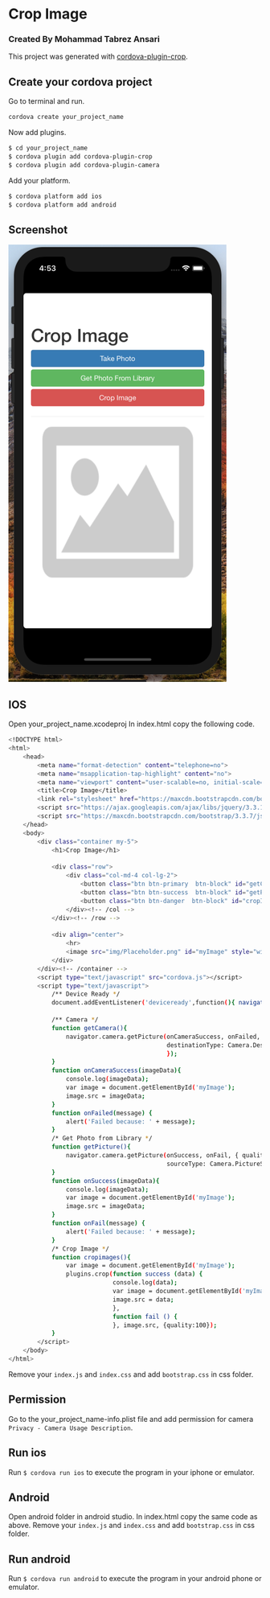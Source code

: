 # Crop Image

### Created By Mohammad Tabrez Ansari
This project was generated with [cordova-plugin-crop](https://github.com/jeduan/cordova-plugin-crop).

## Create your cordova project

 Go to terminal and run.
 ```bash
 cordova create your_project_name
 ```
 Now add plugins.
 ```bash
 $ cd your_project_name
 $ cordova plugin add cordova-plugin-crop
 $ cordova plugin add cordova-plugin-camera
 ```
Add your platform.
```bash
$ cordova platform add ios
$ cordova platform add android
```
## Screenshot
![alt text](https://github.com/tabrez1991/Crop-Image/blob/master/appimage.png)

## IOS

Open your_project_name.xcodeproj
In index.html copy the following code.
```bash
<!DOCTYPE html>
<html>
    <head>
        <meta name="format-detection" content="telephone=no">
        <meta name="msapplication-tap-highlight" content="no">
        <meta name="viewport" content="user-scalable=no, initial-scale=1, maximum-scale=1, minimum-scale=1, width=device-width">
        <title>Crop Image</title>
        <link rel="stylesheet" href="https://maxcdn.bootstrapcdn.com/bootstrap/3.3.7/css/bootstrap.min.css">
        <script src="https://ajax.googleapis.com/ajax/libs/jquery/3.3.1/jquery.min.js"></script>
        <script src="https://maxcdn.bootstrapcdn.com/bootstrap/3.3.7/js/bootstrap.min.js"></script>
    </head>
    <body>
        <div class="container my-5">
            <h1>Crop Image</h1>
            
            <div class="row">
                <div class="col-md-4 col-lg-2">
                    <button class="btn btn-primary  btn-block" id="getCamera" onclick="getCamera()" >Take Photo</button>
                    <button class="btn btn-success  btn-block" id="getPicture" onclick="getPicture()" >Get Photo From Library</button>
                    <button class="btn btn-danger  btn-block" id="cropImage" onclick="cropimages()" >Crop Image</button>
                </div><!-- /col -->
            </div><!-- /row -->
            
            <div align="center">
                <hr>
                <image src="img/Placeholder.png" id="myImage" style="width:300px;height:300px;"/>
            </div>
        </div><!-- /container -->
        <script type="text/javascript" src="cordova.js"></script>
        <script type="text/javascript">
            /** Device Ready */
            document.addEventListener('deviceready',function(){ navigator.splashscreen.hide(); },false);
        
            /** Camera */
            function getCamera(){
                navigator.camera.getPicture(onCameraSuccess, onFailed, { quality: 50,
                                            destinationType: Camera.DestinationType.FILE_URI
                                            });
            }
            function onCameraSuccess(imageData){
                console.log(imageData);
                var image = document.getElementById('myImage');
                image.src = imageData;
            }
            function onFailed(message) {
                alert('Failed because: ' + message);
            }
            /* Get Photo from Library */
            function getPicture(){
                navigator.camera.getPicture(onSuccess, onFail, { quality: 50,
                                            sourceType: Camera.PictureSourceType.PHOTOLIBRARY});
            }
            function onSuccess(imageData){
                console.log(imageData);
                var image = document.getElementById('myImage');
                image.src = imageData;
            }
            function onFail(message) {
                alert('Failed because: ' + message);
            }
            /* Crop Image */
            function cropimages(){
                var image = document.getElementById('myImage');
                plugins.crop(function success (data) {
                             console.log(data);
                             var image = document.getElementById('myImage');
                             image.src = data;
                             },
                             function fail () {
                             }, image.src, {quality:100});
            }
        </script>
    </body>
</html>
```
Remove your `index.js` and `index.css` and add `bootstrap.css` in css folder.

## Permission

Go to the your_project_name-info.plist file and add permission for camera `Privacy - Camera Usage Description`.

## Run ios

Run `$ cordova run ios` to execute the program in your iphone or emulator.

## Android

Open android folder in android studio.
In index.html copy the same code as above.
Remove your `index.js` and `index.css` and add `bootstrap.css` in css folder.

## Run android

Run `$ cordova run android` to execute the program in your android phone or emulator.



